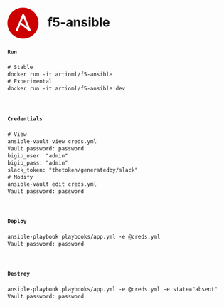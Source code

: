 # <img align="center" src="img/ansible.svg" width="70">&nbsp;&nbsp; f5-ansible

#### `Run`
```shell
# Stable
docker run -it artioml/f5-ansible
# Experimental
docker run -it artioml/f5-ansible:dev
```

&nbsp;

#### `Credentials`
```shell
# View
ansible-vault view creds.yml
Vault password: password
bigip_user: "admin"
bigip_pass: "admin"
slack_token: "thetoken/generatedby/slack"
# Modify
ansible-vault edit creds.yml
Vault password: password
```

&nbsp;

#### `Deploy`
```shell
ansible-playbook playbooks/app.yml -e @creds.yml
Vault password: password
```

&nbsp;

#### `Destroy`
```shell
ansible-playbook playbooks/app.yml -e @creds.yml -e state="absent"
Vault password: password
```
